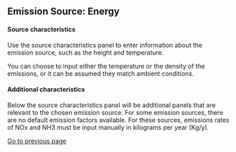 ## Emission Source: Energy

#### Source characteristics

Use the source characteristics panel to enter information about the emission source, such as the height and temperature.

You can choose to input either the temperature or the density of the emissions, or it can be assumed they match ambient conditions.

#### Additional characteristics

Below the source characteristics panel will be additional panels that are relevant to the chosen emission source. For some emission sources, there are no default emission factors available. For these sources, emissions rates of NOx and NH3 must be input manually in kilograms per year (Kg/y).

[Go to previous page](2-1-1-input-source.md)
